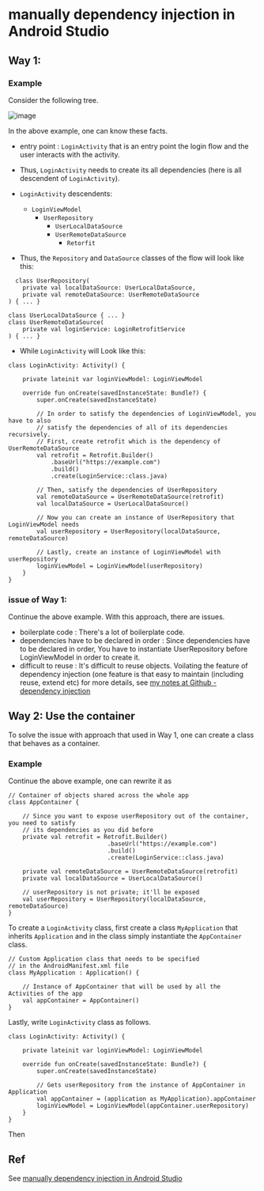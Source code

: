 # manually dependency injection in Android Studio
## Way 1:
### Example
Consider the following tree.

![image](https://github.com/user-attachments/assets/fc82f4f1-c9ae-4237-9c73-3030137a456e)

In the above example, one can know these facts.

+ entry point : `LoginActivity` that is an entry point the login flow and the user interacts with the activity.
+ Thus, `LoginActivity` needs to create its all dependencies (here is all descendent of `LoginActivity`).
+ `LoginActivity` descendents:

  - `LoginViewModel`
    - `UserRepository`
      - `UserLocalDataSource`
      - `UserRemoteDataSource`
        - `Retorfit` 

+ Thus, the `Repository` and `DataSource` classes of the flow will look like this:

```
  class UserRepository(
    private val localDataSource: UserLocalDataSource,
    private val remoteDataSource: UserRemoteDataSource
) { ... }

class UserLocalDataSource { ... }
class UserRemoteDataSource(
    private val loginService: LoginRetrofitService
) { ... }
```

+ While `LoginActivity` will Look like this:

```
class LoginActivity: Activity() {

    private lateinit var loginViewModel: LoginViewModel

    override fun onCreate(savedInstanceState: Bundle?) {
        super.onCreate(savedInstanceState)

        // In order to satisfy the dependencies of LoginViewModel, you have to also
        // satisfy the dependencies of all of its dependencies recursively.
        // First, create retrofit which is the dependency of UserRemoteDataSource
        val retrofit = Retrofit.Builder()
            .baseUrl("https://example.com")
            .build()
            .create(LoginService::class.java)

        // Then, satisfy the dependencies of UserRepository
        val remoteDataSource = UserRemoteDataSource(retrofit)
        val localDataSource = UserLocalDataSource()

        // Now you can create an instance of UserRepository that LoginViewModel needs
        val userRepository = UserRepository(localDataSource, remoteDataSource)

        // Lastly, create an instance of LoginViewModel with userRepository
        loginViewModel = LoginViewModel(userRepository)
    }
}
```

### issue of Way 1:
Continue the above example. With this approach, there are issues.

+ boilerplate code : There's a lot of boilerplate code.
+ dependencies have to be declared in order : Since dependencies have to be declared in order, You have to instantiate UserRepository before LoginViewModel in order to create it.
+ difficult to reuse : It's difficult to reuse objects. Voilating the feature of dependency injection (one feature is that easy to maintain (including reuse, extend etc) for more details, see [my notes at Github - dependency injection](https://github.com/40843245/computer-science/blob/main/term/link%20of%20dependency%20injection.md)

## Way 2: Use the container

To solve the issue with approach that used in Way 1, one can create a class that behaves as a container.

### Example 
Continue the above example, one can rewrite it as

```
// Container of objects shared across the whole app
class AppContainer {

    // Since you want to expose userRepository out of the container, you need to satisfy
    // its dependencies as you did before
    private val retrofit = Retrofit.Builder()
                            .baseUrl("https://example.com")
                            .build()
                            .create(LoginService::class.java)

    private val remoteDataSource = UserRemoteDataSource(retrofit)
    private val localDataSource = UserLocalDataSource()

    // userRepository is not private; it'll be exposed
    val userRepository = UserRepository(localDataSource, remoteDataSource)
}
```

To create a `LoginActivity` class, first create a class `MyApplication` that inherits `Application` and in the class simply instantiate the `AppContainer ` class.

```
// Custom Application class that needs to be specified
// in the AndroidManifest.xml file
class MyApplication : Application() {

    // Instance of AppContainer that will be used by all the Activities of the app
    val appContainer = AppContainer()
}
```

Lastly, write `LoginActivity` class as follows.

```
class LoginActivity: Activity() {

    private lateinit var loginViewModel: LoginViewModel

    override fun onCreate(savedInstanceState: Bundle?) {
        super.onCreate(savedInstanceState)

        // Gets userRepository from the instance of AppContainer in Application
        val appContainer = (application as MyApplication).appContainer
        loginViewModel = LoginViewModel(appContainer.userRepository)
    }
}
```

Then 
## Ref
See [manually dependency injection in Android Studio](https://developer.android.com/training/dependency-injection/manual)
